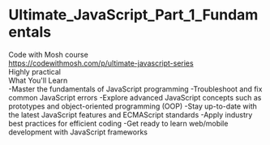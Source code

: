 # Ultimate_JavaScript_Part_1_Fundamentals <br>
Code with Mosh course <br>
https://codewithmosh.com/p/ultimate-javascript-series <br>
Highly practical <br>
What You'll Learn <br>
-Master the fundamentals of JavaScript programming
-Troubleshoot and fix common JavaScript errors
-Explore advanced JavaScript concepts such as prototypes and object-oriented programming (OOP)
-Stay up-to-date with the latest JavaScript features and ECMAScript standards
-Apply industry best practices for efficient coding
-Get ready to learn web/mobile development with JavaScript frameworks



